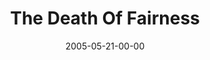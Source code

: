 ---
layout: message
category: message
series: "Mind+Screw"
title: "The Death Of Fairness"
date: 2005-05-21-00-00
message_id: 119
sc-permalink-url: "http://soundcloud.com/crdschurch/the-death-of-fairness"
audio: "http://s3.amazonaws.com/crossroads-media/messages/audio/Mind+Screw_01_05-21-05_The_Death_Of_Fairness.mp3"
audio-duration: "41:04"
tag: 
 - mind
 - spiritual
 - screw
 - fairness
 - tome
 - spirit
explicit: false
---
